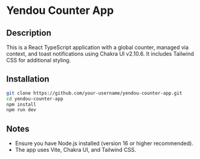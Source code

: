 # Yendou Counter App

## Description
This is a React TypeScript application with a global counter, managed via context, and toast notifications using Chakra UI v2.10.6. It includes Tailwind CSS for additional styling.

## Installation

```bash
git clone https://github.com/your-username/yendou-counter-app.git
cd yendou-counter-app
npm install
npm run dev
```
## Notes
- Ensure you have Node.js installed (version 16 or higher recommended).
- The app uses Vite, Chakra UI, and Tailwind CSS.

